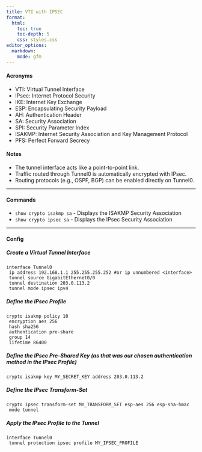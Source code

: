 ```yaml
---
title: VTI with IPSEC
format:
  html:
    toc: true
    toc-depth: 5
    css: styles.css
editor_options:
  markdown:
    mode: gfm
---
```

#### Acronyms

- VTI: Virtual Tunnel Interface
- IPsec: Internet Protocol Security
- IKE: Internet Key Exchange
- ESP: Encapsulating Security Payload
- AH: Authentication Header
- SA: Security Association
- SPI: Security Parameter Index
- ISAKMP: Internet Security Association and Key Management Protocol
- PFS: Perfect Forward Secrecy

#### Notes

- The tunnel interface acts like a point-to-point link.
- Traffic routed through Tunnel0 is automatically encrypted with IPsec.
- Routing protocols (e.g., OSPF, BGP) can be enabled directly on Tunnel0.

	
---

#### Commands
- `show crypto isakmp sa` - Displays the ISAKMP Security Association
- `show crypto ipsec sa` - Displays the IPsec Security Association

---

#### Config

##### Create a Virtual Tunnel Interface
```
interface Tunnel0
 ip address 192.168.1.1 255.255.255.252 #or ip unnumbered <interface>
 tunnel source GigabitEthernet0/0
 tunnel destination 203.0.113.2
 tunnel mode ipsec ipv4
```

##### Define the IPsec Profile
```
crypto isakmp policy 10
 encryption aes 256
 hash sha256
 authentication pre-share
 group 14
 lifetime 86400
```

##### Define the IPsec Pre-Shared Key (as that was our chosen authentication method in the IPsec Profile)
```
crypto isakmp key MY_SECRET_KEY address 203.0.113.2
```

##### Define the IPsec Transform-Set
```
crypto ipsec transform-set MY_TRANSFORM_SET esp-aes 256 esp-sha-hmac
 mode tunnel
```

##### Apply the IPsec Profile to the Tunnel
```
interface Tunnel0
 tunnel protection ipsec profile MY_IPSEC_PROFILE
```
